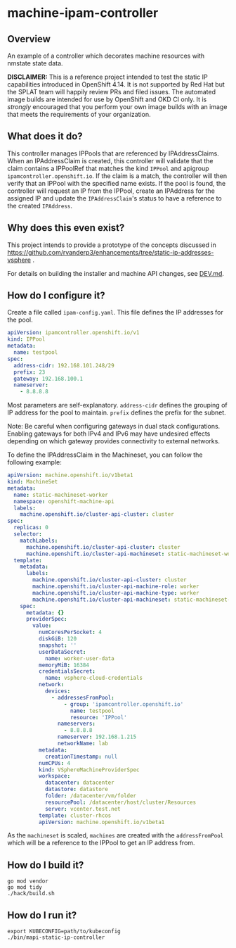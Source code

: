 # machine-ipam-controller

## Overview
An example of a controller which decorates machine resources with 
nmstate state data.  

__DISCLAIMER:__ This is a reference project intended to test the static IP capabilities introduced in OpenShift 4.14.  It is not supported by Red Hat but the SPLAT team will happily review PRs and filed issues.  The automated image builds are intended for use by OpenShift and OKD CI only.  It is _strongly_ encouraged that you perform your own image builds with an image that meets the requirements of your organization.

## What does it do?
This controller manages IPPools that are referenced by IPAddressClaims. 
When an IPAddressClaim is created, this controller will validate that the
claim contains a IPPoolRef that matches the kind `IPPool` and apigroup 
`ipamcontroller.openshift.io`.  If the claim is a match, the controller
will then verify that an IPPool with the specified name exists.  If the
pool is found, the controller will request an IP from the IPPool, create
an IPAddress for the assigned IP and update the `IPAddressClaim`'s status
to have a reference to the created `IPAddress`.

## Why does this even exist?
This project intends to provide a prototype of the concepts discussed in
https://github.com/rvanderp3/enhancements/tree/static-ip-addresses-vsphere .  

For details on building the installer and machine API changes, see [DEV.md](./DEV.md).

## How do I configure it?
Create a file called `ipam-config.yaml`.  This file defines the IP addresses for the
pool.

~~~yaml
apiVersion: ipamcontroller.openshift.io/v1
kind: IPPool
metadata:
  name: testpool
spec:
  address-cidr: 192.168.101.248/29
  prefix: 23
  gateway: 192.168.100.1
  nameserver:
    - 8.8.8.8
~~~

Most parameters are self-explanatory.  `address-cidr` defines the grouping of IP 
address for the pool to maintain.   `prefix` defines the prefix for the subnet.

Note: Be careful when configuring gateways in dual stack configurations.  Enabling 
gateways for both IPv4 and IPv6 may have undesired effects depending on which gateway
provides connectivity to external networks.

To define the IPAddressClaim in the Machineset, you can follow the following example:
~~~yaml
apiVersion: machine.openshift.io/v1beta1
kind: MachineSet
metadata:
  name: static-machineset-worker
  namespace: openshift-machine-api
  labels:
    machine.openshift.io/cluster-api-cluster: cluster
spec:
  replicas: 0
  selector:
    matchLabels:
      machine.openshift.io/cluster-api-cluster: cluster
      machine.openshift.io/cluster-api-machineset: static-machineset-worker
  template:
    metadata:
      labels:
        machine.openshift.io/cluster-api-cluster: cluster
        machine.openshift.io/cluster-api-machine-role: worker
        machine.openshift.io/cluster-api-machine-type: worker
        machine.openshift.io/cluster-api-machineset: static-machineset-worker
    spec:
      metadata: {}
      providerSpec:
        value:
          numCoresPerSocket: 4
          diskGiB: 120
          snapshot: ''
          userDataSecret:
            name: worker-user-data
          memoryMiB: 16384
          credentialsSecret:
            name: vsphere-cloud-credentials
          network:
            devices:
              - addressesFromPool:
                  - group: 'ipamcontroller.openshift.io'
                    name: testpool
                    resource: 'IPPool'
                nameservers:
                  - 8.8.8.8
                nameserver: 192.168.1.215
                networkName: lab
          metadata:
            creationTimestamp: null
          numCPUs: 4
          kind: VSphereMachineProviderSpec
          workspace:
            datacenter: datacenter
            datastore: datastore
            folder: /datacenter/vm/folder
            resourcePool: /datacenter/host/cluster/Resources
            server: vcenter.test.net
          template: cluster-rhcos
          apiVersion: machine.openshift.io/v1beta1
~~~

As the `machineset` is scaled, `machines` are created with the `addressFromPool` 
which will be a reference to the IPPool to get an IP address from.

## How do I build it?

~~~
go mod vendor
go mod tidy
./hack/build.sh
~~~

## How do I run it?

~~~
export KUBECONFIG=path/to/kubeconfig
./bin/mapi-static-ip-controller
~~~
